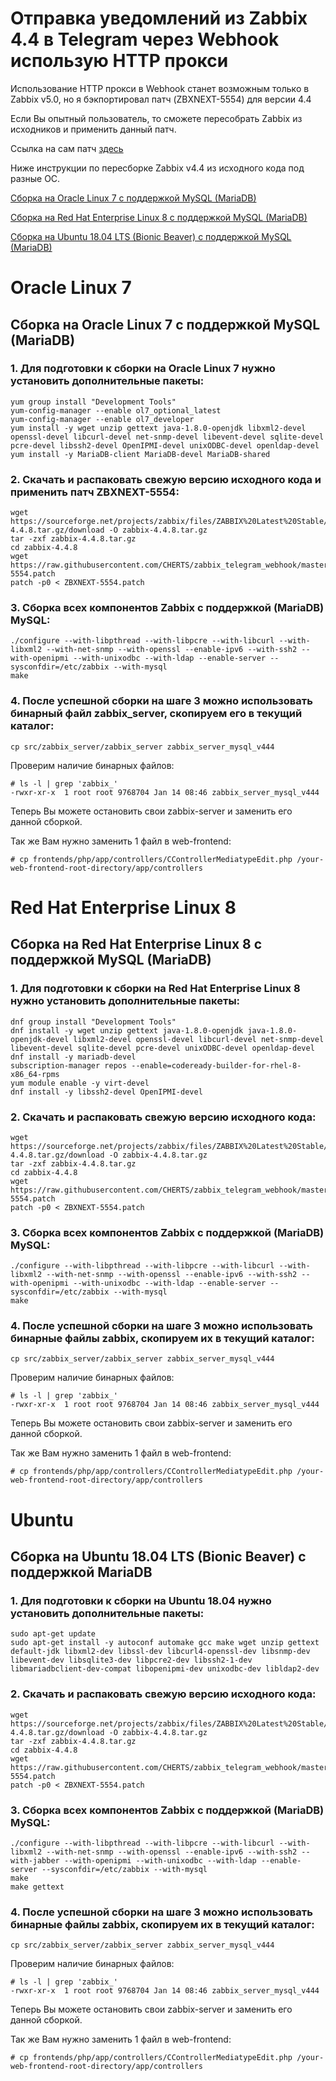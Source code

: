 # Отправка уведомлений из Zabbix 4.4 в Telegram через Webhook использую HTTP прокси

Использование HTTP прокси в Webhook станет возможным только в Zabbix v5.0, но я бэкпортировал патч (ZBXNEXT-5554) для версии 4.4

Если Вы опытный пользователь, то сможете пересобрать Zabbix из исходников и применить данный патч.

Сcылка на сам патч [здесь](https://github.com/CHERTS/zabbix_telegram_webhook/tree/master/patch)

Ниже инструкции по пересборке Zabbix v4.4 из исходного кода под разные ОС.

[Сборка на Oracle Linux 7 с поддержкой MySQL (MariaDB)](#oracle-linux-7)

[Сборка на Red Hat Enterprise Linux 8 с поддержкой MySQL (MariaDB)](#red-hat-enterprise-linux-8)

[Сборка на Ubuntu 18.04 LTS (Bionic Beaver) с поддержкой MySQL (MariaDB)](#ubuntu)

# Oracle Linux 7
## Сборка на Oracle Linux 7 с поддержкой MySQL (MariaDB)

### 1. Для подготовки к сборки на Oracle Linux 7 нужно установить дополнительные пакеты:

~~~~
yum group install "Development Tools"
yum-config-manager --enable ol7_optional_latest
yum-config-manager --enable ol7_developer
yum install -y wget unzip gettext java-1.8.0-openjdk libxml2-devel openssl-devel libcurl-devel net-snmp-devel libevent-devel sqlite-devel pcre-devel libssh2-devel OpenIPMI-devel unixODBC-devel openldap-devel
yum install -y MariaDB-client MariaDB-devel MariaDB-shared
~~~~

### 2. Скачать и распаковать свежую версию исходного кода и применить патч ZBXNEXT-5554:

~~~~
wget https://sourceforge.net/projects/zabbix/files/ZABBIX%20Latest%20Stable/4.4.8/zabbix-4.4.8.tar.gz/download -O zabbix-4.4.8.tar.gz
tar -zxf zabbix-4.4.8.tar.gz
cd zabbix-4.4.8
wget https://raw.githubusercontent.com/CHERTS/zabbix_telegram_webhook/master/patch/ZBXNEXT-5554.patch
patch -p0 < ZBXNEXT-5554.patch
~~~~

### 3. Сборка всех компонентов Zabbix с поддержкой (MariaDB) MySQL:

~~~~
./configure --with-libpthread --with-libpcre --with-libcurl --with-libxml2 --with-net-snmp --with-openssl --enable-ipv6 --with-ssh2 --with-openipmi --with-unixodbc --with-ldap --enable-server --sysconfdir=/etc/zabbix --with-mysql
make
~~~~

### 4. После успешной сборки на шаге 3 можно использовать бинарный файл zabbix_server, скопируем его в текущий каталог:

~~~~
cp src/zabbix_server/zabbix_server zabbix_server_mysql_v444
~~~~

Проверим наличие бинарных файлов:

~~~~
# ls -l | grep 'zabbix_'
-rwxr-xr-x  1 root root 9768704 Jan 14 08:46 zabbix_server_mysql_v444
~~~~

Теперь Вы можете остановить свои zabbix-server и заменить его данной сборкой.

Так же Вам нужно заменить 1 файл в web-frontend:
~~~~
# cp frontends/php/app/controllers/CControllerMediatypeEdit.php /your-web-frontend-root-directory/app/controllers
~~~~

# Red Hat Enterprise Linux 8
## Сборка на Red Hat Enterprise Linux 8 с поддержкой MySQL (MariaDB)

### 1. Для подготовки к сборки на Red Hat Enterprise Linux 8 нужно установить дополнительные пакеты:

~~~~
dnf group install "Development Tools"
dnf install -y wget unzip gettext java-1.8.0-openjdk java-1.8.0-openjdk-devel libxml2-devel openssl-devel libcurl-devel net-snmp-devel libevent-devel sqlite-devel pcre-devel unixODBC-devel openldap-devel
dnf install -y mariadb-devel
subscription-manager repos --enable=codeready-builder-for-rhel-8-x86_64-rpms 
yum module enable -y virt-devel 
dnf install -y libssh2-devel OpenIPMI-devel
~~~~

### 2. Скачать и распаковать свежую версию исходного кода:

~~~~
wget https://sourceforge.net/projects/zabbix/files/ZABBIX%20Latest%20Stable/4.4.8/zabbix-4.4.8.tar.gz/download -O zabbix-4.4.8.tar.gz
tar -zxf zabbix-4.4.8.tar.gz
cd zabbix-4.4.8
wget https://raw.githubusercontent.com/CHERTS/zabbix_telegram_webhook/master/patch/ZBXNEXT-5554.patch
patch -p0 < ZBXNEXT-5554.patch
~~~~

### 3. Сборка всех компонентов Zabbix с поддержкой (MariaDB) MySQL:

~~~~
./configure --with-libpthread --with-libpcre --with-libcurl --with-libxml2 --with-net-snmp --with-openssl --enable-ipv6 --with-ssh2 --with-openipmi --with-unixodbc --with-ldap --enable-server --sysconfdir=/etc/zabbix --with-mysql
make
~~~~

### 4. После успешной сборки на шаге 3 можно использовать бинарные файлы zabbix, скопируем их в текущий каталог:

~~~~
cp src/zabbix_server/zabbix_server zabbix_server_mysql_v444
~~~~

Проверим наличие бинарных файлов:

~~~~
# ls -l | grep 'zabbix_'
-rwxr-xr-x  1 root root 9768704 Jan 14 08:46 zabbix_server_mysql_v444
~~~~

Теперь Вы можете остановить свои zabbix-server и заменить его данной сборкой.

Так же Вам нужно заменить 1 файл в web-frontend:
~~~~
# cp frontends/php/app/controllers/CControllerMediatypeEdit.php /your-web-frontend-root-directory/app/controllers
~~~~

# Ubuntu
## Сборка на Ubuntu 18.04 LTS (Bionic Beaver) с поддержкой MariaDB

### 1. Для подготовки к сборки на Ubuntu 18.04 нужно установить дополнительные пакеты:

~~~~
sudo apt-get update
sudo apt-get install -y autoconf automake gcc make wget unzip gettext default-jdk libxml2-dev libssl-dev libcurl4-openssl-dev libsnmp-dev libevent-dev libsqlite3-dev libpcre2-dev libssh2-1-dev libmariadbclient-dev-compat libopenipmi-dev unixodbc-dev libldap2-dev
~~~~

### 2. Скачать и распаковать свежую версию исходного кода:

~~~~
wget https://sourceforge.net/projects/zabbix/files/ZABBIX%20Latest%20Stable/4.4.8/zabbix-4.4.8.tar.gz/download -O zabbix-4.4.8.tar.gz
tar -zxf zabbix-4.4.8.tar.gz
cd zabbix-4.4.8
wget https://raw.githubusercontent.com/CHERTS/zabbix_telegram_webhook/master/patch/ZBXNEXT-5554.patch
patch -p0 < ZBXNEXT-5554.patch
~~~~

### 3. Сборка всех компонентов Zabbix с поддержкой (MariaDB) MySQL:

~~~~
./configure --with-libpthread --with-libpcre --with-libcurl --with-libxml2 --with-net-snmp --with-openssl --enable-ipv6 --with-ssh2 --with-jabber --with-openipmi --with-unixodbc --with-ldap --enable-server --sysconfdir=/etc/zabbix --with-mysql
make
make gettext
~~~~

### 4. После успешной сборки на шаге 3 можно использовать бинарные файлы zabbix, скопируем их в текущий каталог:

~~~~
cp src/zabbix_server/zabbix_server zabbix_server_mysql_v444
~~~~

Проверим наличие бинарных файлов:

~~~~
# ls -l | grep 'zabbix_'
-rwxr-xr-x  1 root root 9768704 Jan 14 08:46 zabbix_server_mysql_v444
~~~~

Теперь Вы можете остановить свои zabbix-server и заменить его данной сборкой.

Так же Вам нужно заменить 1 файл в web-frontend:
~~~~
# cp frontends/php/app/controllers/CControllerMediatypeEdit.php /your-web-frontend-root-directory/app/controllers
~~~~

